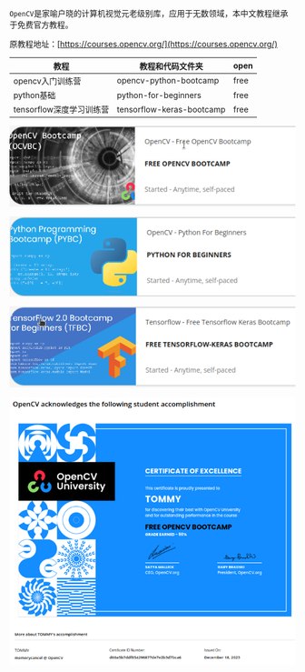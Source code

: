 `OpenCV`是家喻户晓的计算机视觉元老级别库，应用于无数领域，本中文教程继承于免费官方教程。

原教程地址：[https://courses.opencv.org/](https://courses.opencv.org/)

| 教程                     | 教程和代码文件夹          | open |
| ------------------------ | ------------------------- | ---- |
| opencv入门训练营         | opencv-python-bootcamp    | free |
| python基础               | python-for-beginners      | free |
| tensorflow深度学习训练营 | tensorflow-keras-bootcamp | free |

 ![1](contents-assets/1.png)

 ![2](contents-assets/2.png)

 ![3](contents-assets/3.png)

 ![4](contents-assets/4.png)
